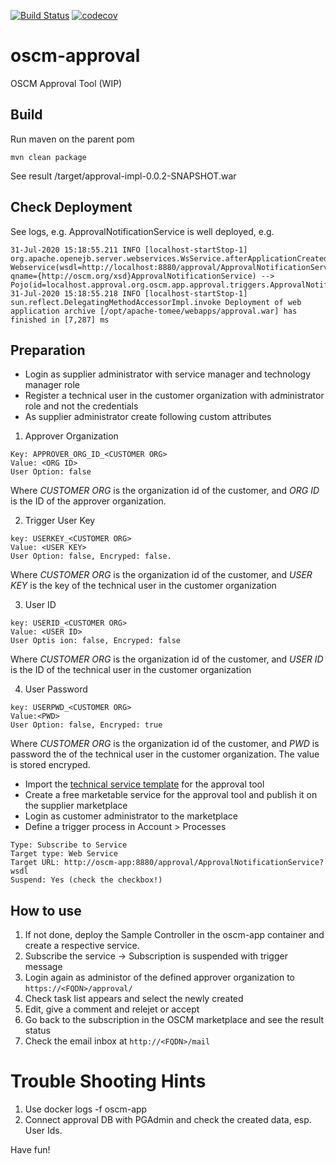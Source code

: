 [![Build Status](https://travis-ci.org/servicecatalog/oscm-approval.svg?branch=master)](https://travis-ci.org/servicecatalog/oscm-approval) [![codecov](https://codecov.io/gh/servicecatalog/oscm-approval/branch/master/graph/badge.svg)](https://codecov.io/gh/servicecatalog/oscm-approval)

# oscm-approval 
OSCM Approval Tool (WIP) 


## Build ##
Run maven on the parent pom

```mvn clean package```

See result <projectroot>/target/approval-impl-0.0.2-SNAPSHOT.war 

## Check Deployment
See logs, e.g. ApprovalNotificationService is well deployed, e.g.
```
31-Jul-2020 15:18:55.211 INFO [localhost-startStop-1] org.apache.openejb.server.webservices.WsService.afterApplicationCreated Webservice(wsdl=http://localhost:8880/approval/ApprovalNotificationService, qname={http://oscm.org/xsd}ApprovalNotificationService) --> Pojo(id=localhost.approval.org.oscm.app.approval.triggers.ApprovalNotificationService)
31-Jul-2020 15:18:55.218 INFO [localhost-startStop-1] sun.reflect.DelegatingMethodAccessorImpl.invoke Deployment of web application archive [/opt/apache-tomee/webapps/approval.war] has finished in [7,287] ms
```

## Preparation
- Login as supplier administrator with service manager and technology manager role 
- Register a technical user in the customer organization with administrator role and not the credentials
- As supplier administrator create following custom attributes 
  
1. Approver Organization
``` 
Key: APPROVER_ORG_ID_<CUSTOMER ORG>
Value: <ORG ID>
User Option: false
```
Where *CUSTOMER ORG* is the organization id of the customer, and *ORG ID* is the ID of the approver organization. 

2. Trigger User Key
```
key: USERKEY_<CUSTOMER ORG>
Value: <USER KEY>
User Option: false, Encryped: false.
```
   Where *CUSTOMER ORG* is the organization id of the customer, and *USER KEY* is the key of the technical user in the customer organization

3. User ID
```
key: USERID_<CUSTOMER ORG>
Value: <USER ID>
User Optis ion: false, Encryped: false
```
 Where *CUSTOMER ORG* is the organization id of the customer, and *USER ID* is the ID of the technical user in the customer organization

4. User Password

```
key: USERPWD_<CUSTOMER ORG>
Value:<PWD>
User Option: false, Encryped: true
```
Where *CUSTOMER ORG* is the organization id of the customer, and *PWD* is password the of the technical user in the customer organization. The value is stored encryped.
  

- Import the [technical service template](https://github.com/servicecatalog/oscm-app/blob/master/oscm-app-approval/src/main/resources/TechnicalService.xml) for the approval tool
- Create a free marketable service for the approval tool and publish it on the supplier marketplace
- Login as customer administrator to the marketplace
- Define a trigger process in Account > Processes

```  
Type: Subscribe to Service
Target type: Web Service
Target URL: http://oscm-app:8880/approval/ApprovalNotificationService?wsdl
Suspend: Yes (check the checkbox!)
```
## How to use
1. If not done, deploy the Sample Controller in the oscm-app container and create a respective service.
2. Subscribe the service -> Subscription is suspended with trigger message 
3. Login again as administor of the defined approver organization to `https://<FQDN>/approval/`
4. Check task list appears and select the newly created
5. Edit, give a comment and relejet or accept
6. Go back to the subscription in the OSCM marketplace and see the result status
7. Check the email inbox at `http://<FQDN>/mail`

# Trouble Shooting Hints
1. Use docker logs -f oscm-app
2. Connect approval DB with PGAdmin and check the created data, esp. User Ids.

Have fun!
